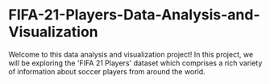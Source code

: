 # FIFA-21-Players-Data-Analysis-and-Visualization
Welcome to this data analysis and visualization project! In this project, we will be exploring the 'FIFA 21 Players' dataset which comprises a rich variety of information about soccer players from around the world. 
